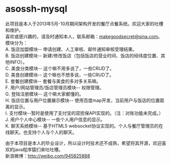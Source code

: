 asossh-mysql
============

  此项目是本人于2013年5月-10月期间架构开发的餐厅点餐系统。欢迎大家的吐槽和维护。<br>
  喜欢或感兴趣的，请及时通知本人，联系邮箱：makegoodsecret@sina.com。<br>
  模块分为：<br>
   A. 饭店加盟模块-- 申请创建、人工审核、邮件通知审核受理结果。<br>
   B. 饭店创建模块-- 新建/修改饭店（包括饭店的营业时间、饭店的经纬度位置、其他INFO）。<br>
   C. 美食分类模块-- 这个嘛不用多说了，一些CRUD了。<br>
   D. 美食创建模块-- 这个嘛也不想多说，一些CRUD了。<br>
   E. 套餐创建模块-- 套餐与美食的多对多关系嘛。<br>
   F. 用户/网站管理员/饭店管理员模块-- 权限管理。<br>
   G. 登陆注册模块-- 这个嘛大家都懂的。<br>
   H. 饭店位置与用户位置展示模块-- 使用百度map开发，当前用户与饭店的位置距离的显示。<br>
   I. 支付模块--暂时是使用了支付宝的双担保API实现的。（注：对账功能未完成。）<br>
   J. 用户个人中心模块-- 一些个人用户信息的显示。<br>
   K. 聊天系统模块-- 基于HTML5 websocket协议实现的。个人与餐厅管理员的在线聊天。也支持个人与个人的聊天。<br>
   
  
  由于本项目是本人的毕业设计，所以设计时技术还不成熟，希望将其开源，欢迎喜欢的java程序猿们来吐吐槽。<br>
  新浪微博：<a href="http://weibo.com/945825888"  target ="_blank">http://weibo.com/945825888</a>
